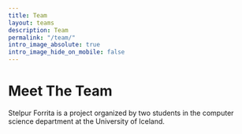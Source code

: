 ```yaml
---
title: Team
layout: teams
description: Team
permalink: "/team/"
intro_image_absolute: true
intro_image_hide_on_mobile: false
---
```


# Meet The Team

Stelpur Forrita is a project organized by two students in the computer science department at the University of Iceland.
